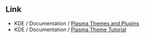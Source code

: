 


## Link

* KDE / Documentation / [Plasma Themes and Plugins](https://develop.kde.org/docs/extend/plasma/)
* KDE / Documentation / [Plasma Theme Tutorial](https://develop.kde.org/docs/extend/plasma/theme/)
